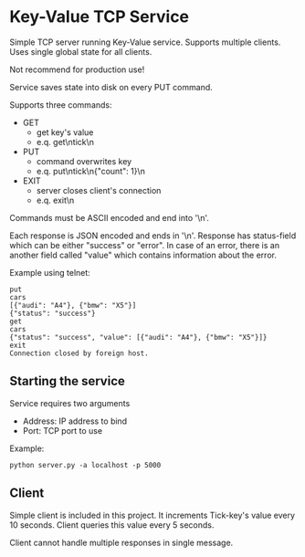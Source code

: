 # Key-Value TCP Service

Simple TCP server running Key-Value service. Supports multiple clients. Uses single global state for all clients.

Not recommend for production use!

Service saves state into disk on every PUT command.

Supports three commands:

- GET
  - get key's value
  - e.q. get\ntick\n
- PUT
  - command overwrites key
  - e.q. put\ntick\n{"count": 1}\n
- EXIT
  - server closes client's connection
  - e.q. exit\n

Commands must be ASCII encoded and end into '\n'.

Each response is JSON encoded and ends in '\n'. Response has status-field which can be either "success" or "error". In case of an error, there is an another field called "value" which contains information about the error.

Example using telnet:

    put
    cars
    [{"audi": "A4"}, {"bmw": "X5"}]
    {"status": "success"}
    get
    cars
    {"status": "success", "value": [{"audi": "A4"}, {"bmw": "X5"}]}
    exit
    Connection closed by foreign host.

## Starting the service

Service requires two arguments

- Address: IP address to bind
- Port: TCP port to use

Example:

    python server.py -a localhost -p 5000

## Client

Simple client is included in this project. It increments Tick-key's value every 10 seconds. Client queries this value every 5 seconds.

Client cannot handle multiple responses in single message.